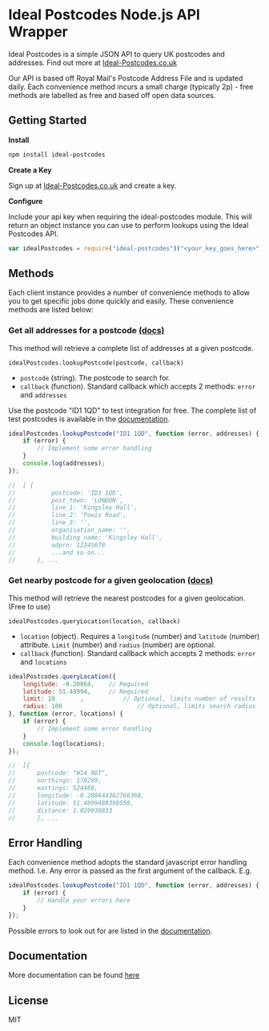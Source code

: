 # Ideal Postcodes Node.js API Wrapper

Ideal Postcodes is a simple JSON API to query UK postcodes and addresses. Find out more at [Ideal-Postcodes.co.uk](https://ideal-postcodes.co.uk/)

Our API is based off Royal Mail's Postcode Address File and is updated daily. Each convenience method incurs a small charge (typically 2p) - free methods are labelled as free and based off open data sources.

## Getting Started

**Install**

```bash
npm install ideal-postcodes
```

**Create a Key**

Sign up at [Ideal-Postcodes.co.uk](https://ideal-postcodes.co.uk) and create a key.

**Configure**

Include your api key when requiring the ideal-postcodes module. This will return an object instance you can use to perform lookups using the Ideal Postcodes API.

```javascript
var idealPostcodes = require("ideal-postcodes")("<your_key_goes_here>")
```

## Methods

Each client instance provides a number of convenience methods to allow you to get specific jobs done quickly and easily. These convenience methods are listed below:

### Get all addresses for a postcode [(docs)](https://ideal-postcodes.co.uk/documentation/postcodes#postcode)

This method will retrieve a complete list of addresses at a given postcode.

```
idealPostcodes.lookupPostcode(postcode, callback)
```

- `postcode` (string). The postcode to search for.
- `callback` (function). Standard callback which accepts 2 methods: `error` and `addresses`

Use the postcode "ID1 1QD" to test integration for free. The complete list of test postcodes is available in the [documentation](https://ideal-postcodes/documentation/postcodes).

```javascript
idealPostcodes.lookupPostcode("ID1 1QD", function (error, addresses) {
	if (error) {
		// Implement some error handling
	} 
	console.log(addresses); 	
});

//	[ {
//			postcode: 'ID1 1QD',
//			post_town: 'LONDON',
//			line_1: 'Kingsley Hall',
//			line_2: 'Powis Road',
//			line_3: '', 
//			organisation_name: '',
//			building_name: 'Kingsley Hall',
//			udprn: 12345678 
// 			...and so on...
//		}, ...
```


### Get nearby postcode for a given geolocation [(docs)](https://ideal-postcodes.co.uk/documentation/postcodes#lonlat)

This method will retrieve the nearest postcodes for a given geolocation. (Free to use)

```
idealPostcodes.queryLocation(location, callback)
```

- `location` (object). Requires a `longitude` (number) and `latitude` (number) attribute. `Limit` (number) and `radius` (number) are optional.
- `callback` (function). Standard callback which accepts 2 methods: `error` and `locations`

```javascript
idealPostcodes.queryLocation({
	longitude: -0.20864,	// Required
	latitude: 51.48994,		// Required
	limit: 10 		, 			// Optional, limits number of results
	radius:	100						// Optional, limits search radius
}, function (error, locations) {
	if (error) {
		// Implement some error handling
	} 
	console.log(locations); 	
});

//	[{
// 		postcode: "W14 9DT",
// 		northings: 178299,
// 		eastings: 524466,
// 		longitude: -0.208644362766368,
// 		latitude: 51.4899488390558,
// 		distance: 1.029038833
// 		}, ...
```

## Error Handling

Each convenience method adopts the standard javascript error handling method. I.e. Any error is passed as the first argument of the callback. E.g.

```javascript
idealPostcodes.lookupPostcode("ID1 1QD", function (error, addresses) {
	if (error) {
		// Handle your errors here
	} 
});
```

Possible errors to look out for are listed in the [documentation](https://ideal-postcodes.co.uk/documentatpion/response-codes).

## Documentation
More documentation can be found [here](https://ideal-postcodes.co.uk/documentation/node-js)

## License

MIT